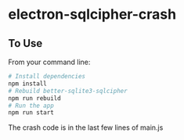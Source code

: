 # electron-sqlcipher-crash

## To Use

From your command line:

```bash
# Install dependencies
npm install
# Rebuild better-sqlite3-sqlcipher
npm run rebuild
# Run the app
npm run start
```

The crash code is in the last few lines of main.js
